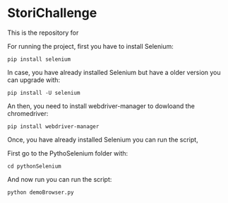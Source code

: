 # StoriChallenge

This is the repository for 


For running the project, first you have to install Selenium:


`pip install selenium` 

In case, you have already installed Selenium but have a older version you can upgrade with:


`pip install -U selenium`

An then, you need to install webdriver-manager to dowloand the chromedriver:


`pip install webdriver-manager`

Once, you have already installed Selenium you can run the script,

First go to the PythoSelenium folder with: 


`cd pythonSelenium`

And now run you can run the script:


`python demoBrowser.py `

